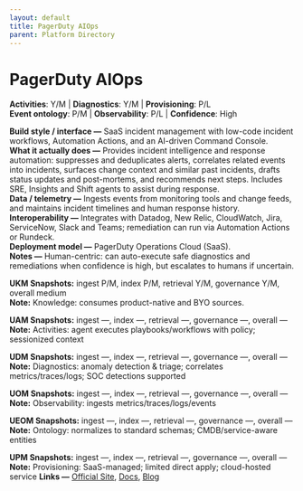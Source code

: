 ```yaml
---
layout: default
title: PagerDuty AIOps
parent: Platform Directory
---
```


# PagerDuty AIOps

**Activities**: Y/M | **Diagnostics**: Y/M | **Provisioning**: P/L  <br>
**Event ontology**: P/M | **Observability**: P/L | **Confidence**: High

**Build style / interface —** SaaS incident management with low-code incident workflows, Automation Actions, and an AI-driven Command Console.  
**What it actually does —** Provides incident intelligence and response automation: suppresses and deduplicates alerts, correlates related events into incidents, surfaces change context and similar past incidents, drafts status updates and post-mortems, and recommends next steps. Includes SRE, Insights and Shift agents to assist during response.  
**Data / telemetry —** Ingests events from monitoring tools and change feeds, and maintains incident timelines and human response history.  
**Interoperability —** Integrates with Datadog, New Relic, CloudWatch, Jira, ServiceNow, Slack and Teams; remediation can run via Automation Actions or Rundeck.  
**Deployment model —** PagerDuty Operations Cloud (SaaS).  
**Notes —** Human-centric: can auto-execute safe diagnostics and remediations when confidence is high, but escalates to humans if uncertain.

**UKM Snapshots:**
ingest P/M, index P/M, retrieval Y/M, governance Y/M, overall medium  <br>
**Note:** Knowledge: consumes product-native and BYO sources.

**UAM Snapshots:**
ingest —, index —, retrieval —, governance —, overall —  <br>
**Note:** Activities: agent executes playbooks/workflows with policy; sessionized context

**UDM Snapshots:**
ingest —, index —, retrieval —, governance —, overall —  <br>
**Note:** Diagnostics: anomaly detection & triage; correlates metrics/traces/logs; SOC detections supported

**UOM Snapshots:**
ingest —, index —, retrieval —, governance —, overall —  <br>
**Note:** Observability: ingests metrics/traces/logs/events

**UEOM Snapshots:**
ingest —, index —, retrieval —, governance —, overall —  <br>
**Note:** Ontology: normalizes to standard schemas; CMDB/service-aware entities

**UPM Snapshots:**
ingest —, index —, retrieval —, governance —, overall —  <br>
**Note:** Provisioning: SaaS-managed; limited direct apply; cloud-hosted service
**Links —** [Official Site](https://www.pagerduty.com/platform/aiops/), [Docs](https://support.pagerduty.com/main/docs/aiops), [Blog](https://www.pagerduty.com/resources/aiops/learn/what-is-aiops/)
